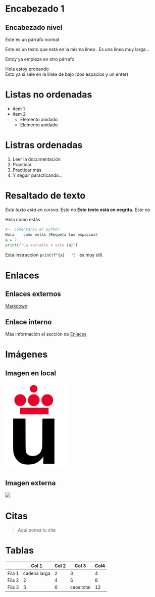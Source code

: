 # Encabezado 1

## Encabezado nivel 

Este es un párrafo normal



Este es un texto que está en 
la 
misma línea
. Es una línea muy larga...

 Estoy ya empieza en otro párrafo

 Hola estoy probando  
 Esto ya si sale en la línea de bajo (dos espacios y un enter)


 # Listas no ordenadas
 * item 1
 * item 2
    * Elemento anidado
    * Elemento anidado

# Listras ordenadas

1. Leer la documentación
2. Practicar
3. Practicar más
4. Y seguir paracticando...

# Resaltado de texto

*Este texto está en cursva*. Este no
**Este texto está en negrita.** Este no

Hola    como estás
```python
#-- Comentario en python
Hola    como estás (Respeta los espacios)
a = 2
print(f"La variable a vale {a}")
```
Esta instruccion `print(f"{a}   ")
` es muy útil.

# Enlaces

## Enlaces externos

[Markdown](https://es.wikipedia.org/wiki/Markdown)

## Enlace interno
Más información el sección de [Enlaces](#Enlaces)

# Imágenes

## Imagen en local
![](Logo-urjc.png)

## Imagen externa
![](https://upload.wikimedia.org/wikipedia/commons/2/2f/CC_BY-SA_3.0.png)

# Citas

> Aqui pones tu cita

# Tablas

|         | Col 1 | Col 2| Col 3| Col4 |
|---------|-------|------|------|------|
|  Fila 1 |   cadena larga   |   2  |   3  |  4   |
|  Fila 2 |   2   |   4  |   6  |  8   |
|  Fila 3 |   3   |   6  |   caos total  |  12  |